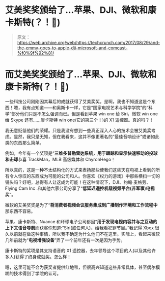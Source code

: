 # 艾美奖奖颁给了...苹果、DJI、微软和康卡斯特(？！💁)

> 原文：<https://web.archive.org/web/https://techcrunch.com/2017/08/29/and-the-emmy-goes-to-apple-dji-microsoft-and-comcast-%f0%9f%92%81/>

# 而艾美奖奖颁给了…苹果、DJI、微软和康卡斯特(？！💁)

一些科技公司刚刚因其幕后的成就获得了艾美奖奖。是啊，我也不知道这是个东西！嗯，我有点知道——和奥斯卡一样，它是“国家电视艺术与科学学院”的“科学”部分他们只是不怎么强调而已。但是看到苹果 win one 给 Siri，微软 win one 给 Skype 还有……康卡斯特 win one(它的第三个！)的 X1 遥控器。真的吗？！

我无意贬低他们的荣耀。只是我没有想到一些真正深入人心的技术会被艾美奖考虑。显然，我只是无知，但在我看来，这并不像更著名的“最佳音响设计”或诸如此类的东西那么简单。

例如，今年有一个奖项是“**三维多普勒雷达系统，用于跟踪和显示快速移动的投球和击球**恭喜 TrackMan，MLB 高级媒体和 ChyronHego！

所以真的，这是一种不太结构化的方式来表扬那些使我们这些天在电视上看到的所有令人惊叹的东西成为可能的公司和人。你喜欢《权力的游戏》中那些横扫一切的镜头吗？好吧，总得有人让这成为可能！在这种情况下，DJI、约翰·麦格劳、Flying Cam Inc .和其他六家公司分享了“**低延迟遥控机载视频平台(非军事)电视**奖”。

微软的艾美奖奖是为了“**将消费者视频会议服务集成到广播制作环境和工作流程中**那东西不容易。

苹果、康卡斯特、Nuance 和环球电子公司都因“**用于发现电视内容并与之互动的上下文语音导航**而获奖你知道:“Siri(或任何人)，给我看犯罪节目。”我记得 Xbox 很久以前就在做这种事情，所以我不确定为什么他们不在这里。实际上，看起来微软几年前就为“**电视增强设备**”弄了一个前年还有一次是因为手势。

康卡斯特的奖项是其支持语音的 X1 遥控器，去年领导这个项目的人(以及其他许多人)获得了终身成就奖。怎么样！

嗯，这里可能不会为获奖者提供红地毯，但很高兴知道这些非常具体，甚至偶尔模糊的技术得到了学院的认可。